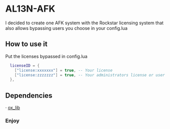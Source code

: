 # AL13N-AFK

I decided to create one AFK system with the Rockstar licensing system that also allows bypassing users you choose in your config.lua

## How to use it

Put the licenses bypassed in config.lua

```lua
  licenseID = {
    ["license:xxxxxxx"] = true, -- Your license
    ["license:zzzzzzz"] = true, -- Your administrators license or user you want
  },
```

## Dependencies
  · [ox_lib](https://github.com/overextended/ox_lib)
### Enjoy

